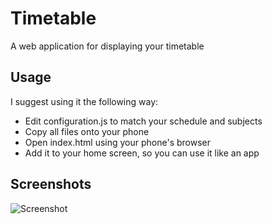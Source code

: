 # Timetable
A web application for displaying your timetable



## Usage
I suggest using it the following way:

- Edit configuration.js to match your schedule and subjects
- Copy all files onto your phone
- Open index.html using your phone's browser
- Add it to your home screen, so you can use it like an app



## Screenshots
![Screenshot](https://user-images.githubusercontent.com/53840228/62796433-898e8880-bad9-11e9-8ad7-f216ac90f02b.png)
